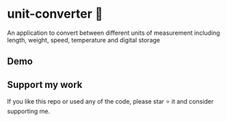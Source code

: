 # unit-converter 🪸

An application to convert between different units of measurement including length, weight, speed, temperature and digital storage 

## Demo



## Support my work

If you like this repo or used any of the code, please star ⭐ it and consider supporting me.
